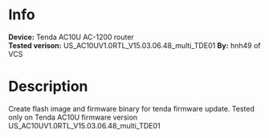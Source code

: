 # Info
**Device:** Tenda AC10U AC-1200 router\
**Tested verison:** US_AC10UV1.0RTL_V15.03.06.48_multi_TDE01
**By:** hnh49 of VCS
# Description
Create flash image and firmware binary for tenda firmware update. Tested only on Tenda AC10U firmware version US_AC10UV1.0RTL_V15.03.06.48_multi_TDE01
